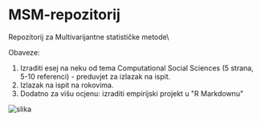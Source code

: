 # MSM-repozitorij
Repozitorij za Multivarijantne statističke metode\

Obaveze:

1. Izraditi esej na neku od tema Computational Social Sciences (5 strana, 5-10 referenci) - preduvjet za izlazak na ispit.
2. Izlazak na ispit na rokovima.
3. Dodatno za višu ocjenu: izraditi empirijski projekt u "R Markdownu"

![slika](https://www.prevoditelj-teksta.com/wp-content/uploads/2016/01/prevoditelj-teksta-statistika-2015.jpg)
